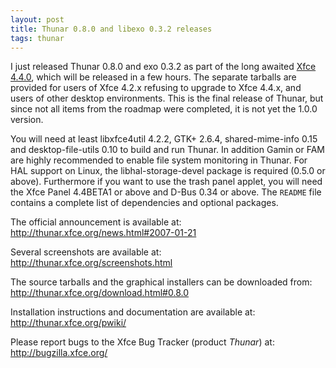 ```yaml
---
layout: post
title: Thunar 0.8.0 and libexo 0.3.2 releases
tags: thunar
---
```


I just released Thunar 0.8.0 and exo 0.3.2 as part of the long awaited <a href="http://www.xfce.org/">Xfce 4.4.0</a>, which will be released in a few hours. The separate tarballs are provided for users of Xfce 4.2.x refusing to upgrade to Xfce 4.4.x, and users of other desktop environments. This is the final release of Thunar, but since not all items from the roadmap were completed, it is not yet the 1.0.0 version.

You will need at least libxfce4util 4.2.2, GTK+ 2.6.4, shared-mime-info 0.15 and desktop-file-utils 0.10 to build and run Thunar. In addition Gamin or FAM are highly recommended to enable file system monitoring in Thunar. For HAL support on Linux, the libhal-storage-devel package is required (0.5.0 or above). Furthermore if you want to use the trash panel applet, you will need the Xfce Panel 4.4BETA1 or above and D-Bus 0.34 or above. The <code>README</code> file contains a complete list of dependencies and optional packages.

The official announcement is available at: <http://thunar.xfce.org/news.html#2007-01-21>

Several screenshots are available at: <http://thunar.xfce.org/screenshots.html>

The source tarballs and the graphical installers can be downloaded from: <http://thunar.xfce.org/download.html#0.8.0>

Installation instructions and documentation are available at: <http://thunar.xfce.org/pwiki/>

Please report bugs to the Xfce Bug Tracker (product *Thunar*) at: <http://bugzilla.xfce.org/>
